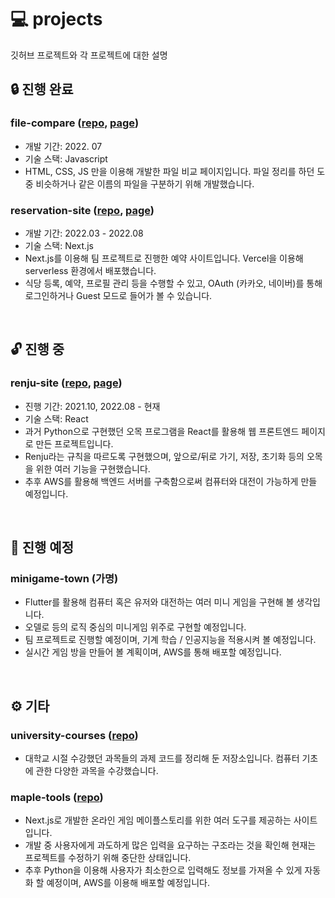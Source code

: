 # 💻 projects

깃허브 프로젝트와 각 프로젝트에 대한 설명

## 🔒 진행 완료

### file-compare ([repo](https://github.com/sinclairr08/file-compare), [page](https://sinclairr08.github.io/file-compare/))

- 개발 기간: 2022. 07
- 기술 스택: Javascript
- HTML, CSS, JS 만을 이용해 개발한 파일 비교 페이지입니다. 파일 정리를 하던 도중 비슷하거나 같은 이름의 파일을 구분하기 위해 개발했습니다.

### reservation-site ([repo](https://github.com/2022-Job-Study/reservation-site), [page](https://reservation-site.vercel.app/))

- 개발 기간: 2022.03 - 2022.08
- 기술 스택: Next.js
- Next.js를 이용해 팀 프로젝트로 진행한 예약 사이트입니다. Vercel을 이용해 serverless 환경에서 배포했습니다.
- 식당 등록, 예약, 프로필 관리 등을 수행할 수 있고, OAuth (카카오, 네이버)를 통해 로그인하거나 Guest 모드로 들어가 볼 수 있습니다.

<br>

## 🔓 진행 중

### renju-site ([repo](https://github.com/sinclairr08/renju-site), [page](https://sinclairr08.github.io/renju-site/))

- 진행 기간: 2021.10, 2022.08 - 현재
- 기술 스택: React
- 과거 Python으로 구현했던 오목 프로그램을 React를 활용해 웹 프론트엔드 페이지로 만든 프로젝트입니다.
- Renju라는 규칙을 따르도록 구현했으며, 앞으로/뒤로 가기, 저장, 초기화 등의 오목을 위한 여러 기능을 구현했습니다.
- 추후 AWS를 활용해 백엔드 서버를 구축함으로써 컴퓨터와 대전이 가능하게 만들 예정입니다.

<br>

## 🔑 진행 예정

### minigame-town (가명)

- Flutter를 활용해 컴퓨터 혹은 유저와 대전하는 여러 미니 게임을 구현해 볼 생각입니다.
- 오델로 등의 로직 중심의 미니게임 위주로 구현할 예정입니다.
- 팀 프로젝트로 진행할 예정이며, 기계 학습 / 인공지능을 적용시켜 볼 예정입니다.
- 실시간 게임 방을 만들어 볼 계획이며, AWS를 통해 배포할 예정입니다.

<br>

## ⚙ 기타

### university-courses ([repo](<(https://github.com/sinclairr08/university-courses)>))

- 대학교 시절 수강했던 과목들의 과제 코드를 정리해 둔 저장소입니다. 컴퓨터 기초에 관한 다양한 과목을 수강했습니다.

### maple-tools ([repo](https://github.com/sinclairr08/maple-tools))

- Next.js로 개발한 온라인 게임 메이플스토리를 위한 여러 도구를 제공하는 사이트입니다.
- 개발 중 사용자에게 과도하게 많은 입력을 요구하는 구조라는 것을 확인해 현재는 프로젝트를 수정하기 위해 중단한 상태입니다.
- 추후 Python을 이용해 사용자가 최소한으로 입력해도 정보를 가져올 수 있게 자동화 할 예정이며, AWS를 이용해 배포할 예정입니다.
